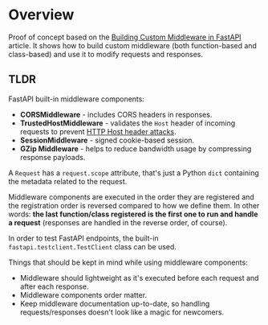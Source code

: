 # Overview

Proof of concept based on the [Building Custom Middleware in FastAPI](https://semaphoreci.com/blog/custom-middleware-fastapi) article.
It shows how to build custom middleware (both function-based and class-based) and use it to modify requests and responses.

## TLDR

FastAPI built-in middleware components:
- **CORSMiddleware** - includes CORS headers in responses.
- **TrustedHostMiddleware** - validates the `Host` header of incoming requests to prevent [HTTP Host header attacks](https://portswigger.net/web-security/host-header).
- **SessionMiddleware** - signed cookie-based session.
- **GZip Middleware** - helps to reduce bandwidth usage by compressing response payloads.

A `Request` has a `request.scope` attribute, that's just a Python `dict` containing the metadata related to the request.

Middleware components are executed in the order they are registered and the registration order is reversed compared to how we define them. In other words: **the last function/class registered is the first one to run and handle a request** (responses are handled in the reverse order, of course).

In order to test FastAPI endpoints, the built-in `fastapi.testclient.TestClient` class can be used.

Things that should be kept in mind while using middleware components:
- Middleware should lightweight as it's executed before each request and after each response.
- Middleware components order matter.
- Keep middleware documentation up-to-date, so handling requests/responses doesn't look like a magic for newcomers. 